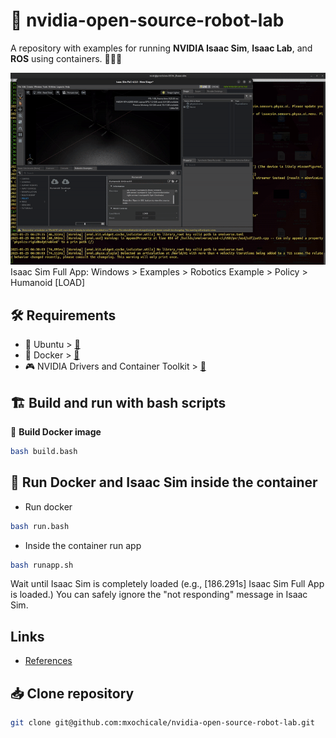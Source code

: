 # :robot:  nvidia-open-source-robot-lab
A repository with examples for running **NVIDIA Isaac Sim**, **Isaac Lab**, and **ROS** using containers. 🧪🧠🐳

![animation](docs/figs/ezgif-4fa230460975b3.gif)
Isaac Sim Full App: Windows > Examples > Robotics Example > Policy > Humanoid [LOAD]

## 🛠️ Requirements
- 🐧 Ubuntu > [:link:](https://github.com/mxochicale/tools/tree/main/ubuntu)
- 🐋 Docker > [:link:](https://github.com/mxochicale/code/tree/main/docker)
- 🎮 NVIDIA Drivers and Container Toolkit > [:link:](https://github.com/mxochicale/code/tree/main/gpu/installation)

## 🏗️ Build and run with bash scripts

🔧 **Build Docker image**
```bash
bash build.bash
```

## 🐳 Run Docker and Isaac Sim inside the container
* Run docker
```bash
bash run.bash
```

* Inside the container run app
```bash
bash runapp.sh
```
Wait until Isaac Sim is completely loaded (e.g., [186.291s] Isaac Sim Full App is loaded.) 
You can safely ignore the "not responding" message in Isaac Sim.  


## Links
* [References](docs/README.md#references)

## 📥 Clone repository
```bash
git clone git@github.com:mxochicale/nvidia-open-source-robot-lab.git
```

